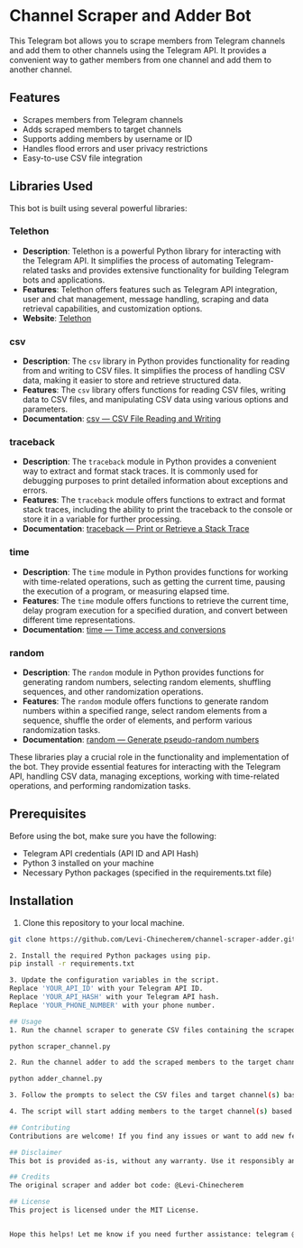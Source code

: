 # Channel Scraper and Adder Bot

This Telegram bot allows you to scrape members from Telegram channels and add them to other channels using the Telegram API. It provides a convenient way to gather members from one channel and add them to another channel.

## Features

- Scrapes members from Telegram channels
- Adds scraped members to target channels
- Supports adding members by username or ID
- Handles flood errors and user privacy restrictions
- Easy-to-use CSV file integration


## Libraries Used

This bot is built using several powerful libraries:

### Telethon

- **Description**: Telethon is a powerful Python library for interacting with the Telegram API. It simplifies the process of automating Telegram-related tasks and provides extensive functionality for building Telegram bots and applications.
- **Features**: Telethon offers features such as Telegram API integration, user and chat management, message handling, scraping and data retrieval capabilities, and customization options.
- **Website**: [Telethon](https://github.com/LonamiWebs/Telethon)

### csv

- **Description**: The `csv` library in Python provides functionality for reading from and writing to CSV files. It simplifies the process of handling CSV data, making it easier to store and retrieve structured data.
- **Features**: The `csv` library offers functions for reading CSV files, writing data to CSV files, and manipulating CSV data using various options and parameters.
- **Documentation**: [csv — CSV File Reading and Writing](https://docs.python.org/3/library/csv.html)

### traceback

- **Description**: The `traceback` module in Python provides a convenient way to extract and format stack traces. It is commonly used for debugging purposes to print detailed information about exceptions and errors.
- **Features**: The `traceback` module offers functions to extract and format stack traces, including the ability to print the traceback to the console or store it in a variable for further processing.
- **Documentation**: [traceback — Print or Retrieve a Stack Trace](https://docs.python.org/3/library/traceback.html)

### time

- **Description**: The `time` module in Python provides functions for working with time-related operations, such as getting the current time, pausing the execution of a program, or measuring elapsed time.
- **Features**: The `time` module offers functions to retrieve the current time, delay program execution for a specified duration, and convert between different time representations.
- **Documentation**: [time — Time access and conversions](https://docs.python.org/3/library/time.html)

### random

- **Description**: The `random` module in Python provides functions for generating random numbers, selecting random elements, shuffling sequences, and other randomization operations.
- **Features**: The `random` module offers functions to generate random numbers within a specified range, select random elements from a sequence, shuffle the order of elements, and perform various randomization tasks.
- **Documentation**: [random — Generate pseudo-random numbers](https://docs.python.org/3/library/random.html)

These libraries play a crucial role in the functionality and implementation of the bot. They provide essential features for interacting with the Telegram API, handling CSV data, managing exceptions, working with time-related operations, and performing randomization tasks.


## Prerequisites

Before using the bot, make sure you have the following:

- Telegram API credentials (API ID and API Hash)
- Python 3 installed on your machine
- Necessary Python packages (specified in the requirements.txt file)

## Installation

1. Clone this repository to your local machine.

```bash
git clone https://github.com/Levi-Chinecherem/channel-scraper-adder.git

2. Install the required Python packages using pip.
pip install -r requirements.txt

3. Update the configuration variables in the script.
Replace 'YOUR_API_ID' with your Telegram API ID.
Replace 'YOUR_API_HASH' with your Telegram API hash.
Replace 'YOUR_PHONE_NUMBER' with your phone number.

## Usage
1. Run the channel scraper to generate CSV files containing the scraped members. Make sure you have joined the target channel before running the scraper.

python scraper_channel.py

2. Run the channel adder to add the scraped members to the target channels. Select the CSV files and the target channel(s) to add members to.

python adder_channel.py

3. Follow the prompts to select the CSV files and target channel(s) based on the provided options.

4. The script will start adding members to the target channel(s) based on the selected mode (username or ID). It will handle errors such as flood errors and user privacy restrictions.

## Contributing
Contributions are welcome! If you find any issues or want to add new features, please submit an issue or a pull request.

## Disclaimer
This bot is provided as-is, without any warranty. Use it responsibly and at your own risk.

## Credits
The original scraper and adder bot code: @Levi-Chinecherem

## License
This project is licensed under the MIT License.


Hope this helps! Let me know if you need further assistance: telegram @SemanticDev.
